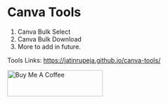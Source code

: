 # Canva Tools

1. Canva Bulk Select
2. Canva Bulk Download
3. More to add in future.

Tools Links: https://jatinrupeja.github.io/canva-tools/

<a href="https://www.buymeacoffee.com/its_rjay" target="_blank"><img src="https://cdn.buymeacoffee.com/buttons/v2/default-yellow.png" alt="Buy Me A Coffee" style="height: 60px !important;width: 217px !important;" ></a>


